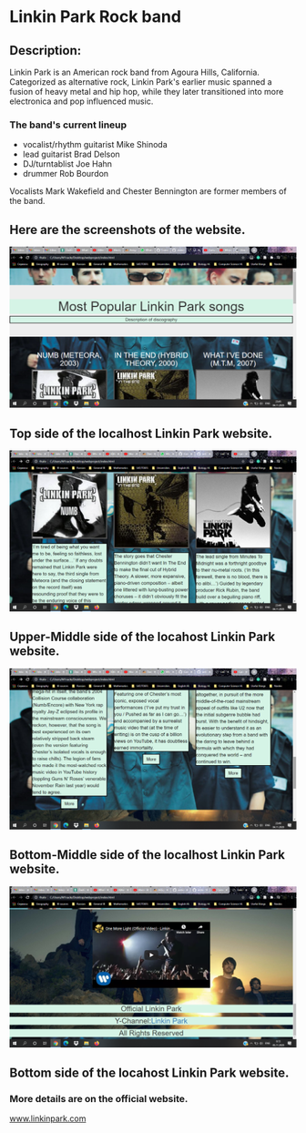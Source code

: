 # Linkin Park Rock band
## Description:
Linkin Park is an American rock band from Agoura Hills, California. Categorized as alternative rock, Linkin Park's earlier music spanned a fusion of heavy metal and hip hop, while they later transitioned into more electronica and pop influenced music.
### The band's current lineup 
* vocalist/rhythm guitarist Mike Shinoda
* lead guitarist Brad Delson
* DJ/turntablist Joe Hahn
* drummer Rob Bourdon

Vocalists Mark Wakefield and Chester Bennington are former members of the band.

## Here are the screenshots of the website.

<img src="Website%20screenshots/Top%20screenshot.png">

## Top side of the localhost Linkin Park website.

<img src="Website%20screenshots/mid%20screen.png">

## Upper-Middle side of the locahost Linkin Park website.

<img src="Website%20screenshots/low%20screen.png">

## Bottom-Middle side of the localhost Linkin Park website.

<img src="Website%20screenshots/bottom%20screenshot.png">

## Bottom side of the locahost Linkin Park website.

### More details are on the official website.
www.linkinpark.com
